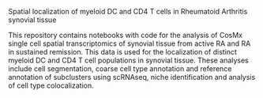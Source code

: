 Spatial localization of myeloid DC and CD4 T cells in Rheumatoid Arthritis synovial tissue

This repository contains notebooks with code for the analysis of CosMx single cell spatial transcriptomics of synovial tissue from active RA and RA in sustained remission. This data is used for the localization of distinct myeloid DC and CD4 T cell populations in synovial tissue. These analyses include cell segmentation, coarse cell type annotation and reference annotation of subclusters using scRNAseq, niche identification and analysis of cell type colocalization. 
